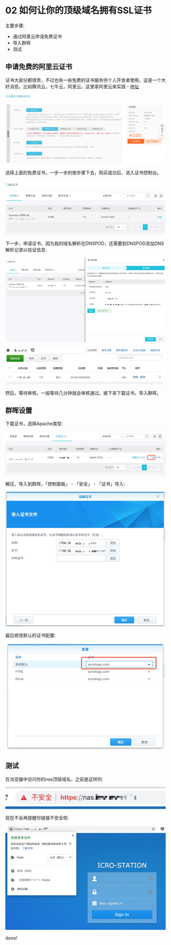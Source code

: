 # 02 如何让你的顶级域名拥有SSL证书

主要步骤:

* 通过阿里云申请免费证书
* 导入群晖
* 测试

## 申请免费的阿里云证书

证书大部分都很贵，不过也有一些免费的证书服务供个人开发者使用，这是一个大好消息。比如腾讯云，七牛云，阿里云。这里拿阿里云来实践 - [地址](https://common-buy.aliyun.com/?spm=5176.2020520163.cas.1.2arDtO&commodityCode=cas#/buy)

![](media/15467420459099/15467442391717.jpg)

选择上面的免费证书，一步一步的按步骤下去，购买成功后，进入证书控制台。

![](media/15467420459099/15467444295869.jpg)

下一步，申请证书，因为我的域名解析在DNSPOD，还需要到DNSPOD添加DNS解析记录以验证信息:

![](media/15467420459099/15467452704622.jpg)

![](media/15467420459099/15467452425195.jpg)

然后，等待审核，一般等待几分钟就会审核通过。接下来下载证书，导入群晖。

## 群晖设置

下载证书，选择Apache类型:

![](media/15467420459099/15467455205345.jpg)

解压，导入到群晖，「控制面板」 - 「安全」 - 「证书」导入:

![](media/15467420459099/15467477175495.jpg)



最后修改默认的证书配置:

![](media/15467420459099/15467476611438.jpg)

## 测试

在浏览器中访问你的nas顶级域名，之前是这样的:

![](media/15467420459099/15467478331950.jpg)

现在不会再提醒你链接不安全啦:

![](media/15467420459099/15467477653713.jpg)

done!



